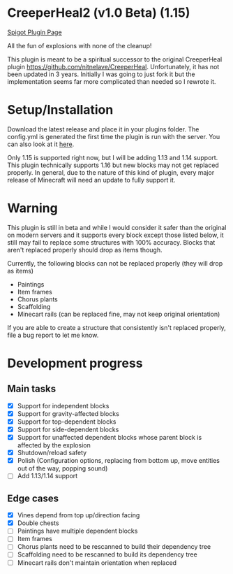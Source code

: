 # CreeperHeal2 (v1.0 Beta) (1.15)

[Spigot Plugin Page](https://www.spigotmc.org/resources/creeperheal2.80585/)

All the fun of explosions with none of the cleanup!

This plugin is meant to be a spiritual successor to the original CreeperHeal plugin https://github.com/nitnelave/CreeperHeal. 
Unfortunately, it has not been updated in 3 years. Initially I was going to just fork it but the implementation seems 
far more complicated than needed so I rewrote it.

# Setup/Installation

Download the latest release and place it in your plugins folder. The config.yml is generated the first 
time the plugin is run with the server. You can also look at it 
[here](https://github.com/pmdevita/CreeperHeal2/blob/master/src/main/resources/config.yml).

Only 1.15 is supported right now, but I will be adding 1.13 and 1.14 support. This plugin 
technically supports 1.16 but new blocks may not get replaced properly. In general, due to the nature of this 
kind of plugin, every major release of Minecraft will need an update to fully support it.

# Warning

This plugin is still in beta and while I would consider it safer than the original on 
modern servers and it supports every block except those listed below, it still may fail to 
replace some structures with 100% accuracy. Blocks that aren't replaced properly should drop as
items though.

Currently, the following blocks can not be replaced properly (they will drop as items)
- Paintings
- Item frames
- Chorus plants
- Scaffolding
- Minecart rails (can be replaced fine, may not keep original orientation)

If you are able to create a structure that consistently isn't replaced properly, file a bug 
report to let me know.

# Development progress

## Main tasks
- [x] Support for independent blocks
- [x] Support for gravity-affected blocks
- [x] Support for top-dependent blocks
- [x] Support for side-dependent blocks
- [x] Support for unaffected dependent blocks whose parent block is affected by the explosion
- [x] Shutdown/reload safety
- [x] Polish (Configuration options, replacing from bottom up, move entities out of the way, popping sound)
- [ ] Add 1.13/1.14 support 

## Edge cases
- [x] Vines depend from top up/direction facing
- [x] Double chests
- [ ] Paintings have multiple dependent blocks
- [ ] Item frames
- [ ] Chorus plants need to be rescanned to build their dependency tree
- [ ] Scaffolding need to be rescanned to build its dependency tree
- [ ] Minecart rails don't maintain orientation when replaced
